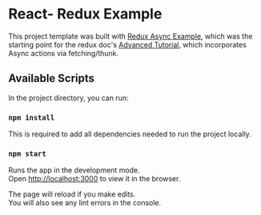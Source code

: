 # React- Redux Example

This project template was built with [Redux Async Example](https://github.com/reduxjs/redux/tree/master/examples/async), which was the starting point for the redux doc's [Advanced Tutorial](https://redux.js.org/advanced/advanced-tutorial), which incorporates Async actions via fetching/thunk.

## Available Scripts

In the project directory, you can run:

### `npm install`

This is required to add all dependencies needed to run the project locally.

### `npm start`

Runs the app in the development mode.<br>
Open [http://localhost:3000](http://localhost:3000) to view it in the browser.

The page will reload if you make edits.<br>
You will also see any lint errors in the console.